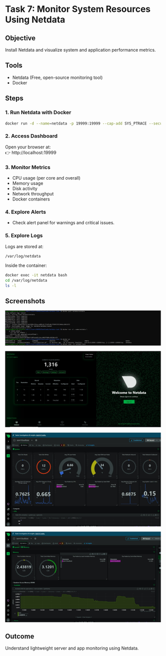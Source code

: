 # Task 7: Monitor System Resources Using Netdata

## Objective
Install Netdata and visualize system and application performance metrics.

## Tools
- Netdata (Free, open-source monitoring tool)
- Docker

## Steps

### 1. Run Netdata with Docker
```bash
docker run -d --name=netdata -p 19999:19999 --cap-add SYS_PTRACE --security-opt apparmor=unconfined netdata/netdata
```

### 2. Access Dashboard
Open your browser at:  
👉 http://localhost:19999

### 3. Monitor Metrics
- CPU usage (per core and overall)
- Memory usage
- Disk activity
- Network throughput
- Docker containers

### 4. Explore Alerts
- Check alert panel for warnings and critical issues.

### 5. Explore Logs
Logs are stored at:
```bash
/var/log/netdata
```

Inside the container:
```bash
docker exec -it netdata bash
cd /var/log/netdata
ls -l
```

## Screenshots

![Dashboard](images/img1.jpg)

![Docker Metrics](images/img2.jpg)

![Alerts Panel](images/img3.jpg)

![Extra](images/img4.jpg)

## Outcome
Understand lightweight server and app monitoring using Netdata.
